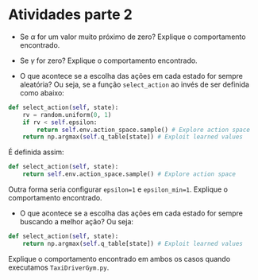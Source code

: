 # Atividades parte 2

* Se $\alpha$ for um valor muito próximo de zero? Explique o comportamento encontrado.

* Se $\gamma$ for zero? Explique o comportamento encontrado. 

* O que acontece se a escolha das ações em cada estado for sempre aleatória? Ou seja, se a função `select_action` ao invés de ser definida como abaixo:

````python
def select_action(self, state):
    rv = random.uniform(0, 1)
    if rv < self.epsilon:
        return self.env.action_space.sample() # Explore action space
    return np.argmax(self.q_table[state]) # Exploit learned values
````

É definida assim:

````python
def select_action(self, state):
    return self.env.action_space.sample() # Explore action space
````

Outra forma seria configurar `epsilon=1` e `epsilon_min=1`. Explique o comportamento encontrado. 

* O que acontece se a escolha das ações em cada estado for sempre buscando a melhor ação? Ou seja:

````python
def select_action(self, state):
    return np.argmax(self.q_table[state]) # Exploit learned values
````

Explique o comportamento encontrado em ambos os casos quando executamos `TaxiDriverGym.py`. 
